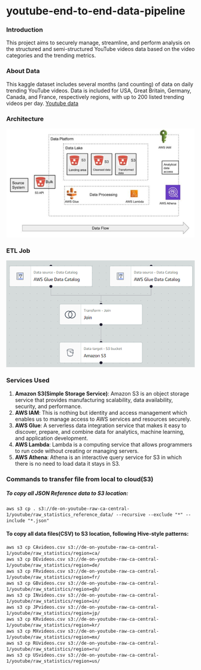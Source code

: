 # youtube-end-to-end-data-pipeline

### Introduction
This project aims to securely manage, streamline, and perform analysis on the structured and semi-structured YouTube videos data based on the video categories and the trending metrics.

### About Data
This kaggle dataset includes several months (and counting) of data on daily trending YouTube videos. Data is included for USA, Great Britain, Germany, Canada, and France, respectively regions, with up to 200 listed trending videos per day. [Youtube data](https://www.kaggle.com/datasets/datasnaek/youtube-new)

### Architecture
![Architecture Diagram](https://github.com/vponkia/youtube-data-pipeline/blob/main/you-tube%20data%20engineering%20.png)

### ETL Job
![Job structure](https://github.com/vponkia/youtube-data-pipeline/blob/main/job.png)

### Services Used

1. **Amazon S3(Simple Storage Service)**: Amazon S3 is an object storage service that provides manufacturing scalability, data availability, security, and performance.
2. **AWS IAM**: This is nothing but identity and access management which enables us to manage access to AWS services and resources securely.
4. **AWS Glue**: A serverless data integration service that makes it easy to discover, prepare, and combine data for analytics, machine learning, and application development.
5. **AWS Lambda**: Lambda is a computing service that allows programmers to run code without creating or managing servers.
6. **AWS Athena**: Athena is an interactive query service for S3 in which there is no need to load data it stays in S3.

### Commands to transfer file from local to cloud(S3)

##### To copy all JSON Reference data to S3 location:
```
aws s3 cp . s3://de-on-youtube-raw-ca-central-1/youtube/raw_statistics_reference_data/ --recursive --exclude "*" --include "*.json"
```

#### To copy all data files(CSV) to S3 location, following Hive-style patterns:

```
aws s3 cp CAvideos.csv s3://de-on-youtube-raw-ca-central-1/youtube/raw_statistics/region=ca/
aws s3 cp DEvideos.csv s3://de-on-youtube-raw-ca-central-1/youtube/raw_statistics/region=de/
aws s3 cp FRvideos.csv s3://de-on-youtube-raw-ca-central-1/youtube/raw_statistics/region=fr/
aws s3 cp GBvideos.csv s3://de-on-youtube-raw-ca-central-1/youtube/raw_statistics/region=gb/
aws s3 cp INvideos.csv s3://de-on-youtube-raw-ca-central-1/youtube/raw_statistics/region=in/
aws s3 cp JPvideos.csv s3://de-on-youtube-raw-ca-central-1/youtube/raw_statistics/region=jp/
aws s3 cp KRvideos.csv s3://de-on-youtube-raw-ca-central-1/youtube/raw_statistics/region=kr/
aws s3 cp MXvideos.csv s3://de-on-youtube-raw-ca-central-1/youtube/raw_statistics/region=mx/
aws s3 cp RUvideos.csv s3://de-on-youtube-raw-ca-central-1/youtube/raw_statistics/region=ru/
aws s3 cp USvideos.csv s3://de-on-youtube-raw-ca-central-1/youtube/raw_statistics/region=us/
```
